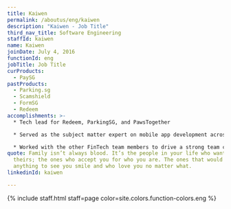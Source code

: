 ```yaml
---
title: Kaiwen
permalink: /aboutus/eng/kaiwen
description: "Kaiwen - Job Title"
third_nav_title: Software Engineering
staffId: kaiwen
name: Kaiwen
joinDate: July 4, 2016
functionId: eng
jobTitle: Job Title
curProducts:
  - PaySG
pastProducts:
  - Parking.sg
  - Scamshield
  - FormSG
  - Redeem
accomplishments: >-
  * Tech lead for Redeem, ParkingSG, and PawsTogether

  * Served as the subject matter expert on mobile app development across OGP, consulting on multiple products and driving discussions with Apple on OGP organisation accounts

  * Worked with the other FinTech team members to drive a strong team culture of user-centricity, iterativeness, and cross-functional collaboration
quote: Family isn’t always blood. It’s the people in your life who want you in
  theirs; the ones who accept you for who you are. The ones that would do
  anything to see you smile and who love you no matter what.
linkedinId: kaiwen

---
```


{% include staff.html staff=page color=site.colors.function-colors.eng %}
